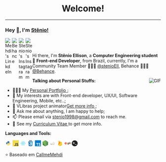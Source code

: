 <h1 align="center"> Welcome! </h1>
<hr />

### Hey 👋, I'm [Stênio!](https://stenioellison.netlify.app/)

<a href="https://www.linkedin.com/in/st%C3%AAnio-ellison-6b2058212/">
  <img align="left" alt="Mehdi's LinkdeIn" width="22px" src="https://cdn.jsdelivr.net/npm/simple-icons@v3/icons/linkedin.svg" />
</a>
<a href="https://www.behance.net/stenioellison">
  <img align="left" alt="Behance" width="22px" src="https://cdn.jsdelivr.net/npm/simple-icons@3.1.0/icons/behance.svg" />
</a>
<a href="https://www.instagram.com/stenioell/">
  <img align="left" alt="Stenio's Instagram" width="22px" src="https://cdn.jsdelivr.net/npm/simple-icons@v3/icons/instagram.svg" />
</a>
<a href="https://www.facebook.com/stenio.ellison1">
  <img align="left"  alt="Stenio's Instagram" width="22px" src="https://cdn.jsdelivr.net/npm/simple-icons@v3/icons/facebook.svg" />
</a>

<br />
<br />

Hi there, I'm **Stênio Ellison**, a **Computer Engineering student** 🚀  **Front-end Developer**,  from Brazil, currently, I'm a Community Team Member 🙍🏽‍♂️ [@stenioEll](https://github.com/stenioEll), Behance 👨🏽‍💻 [@Behance](https://www.behance.net/stenioellison). 

  <img align="right" alt="GIF" src="https://i.pinimg.com/originals/e4/26/70/e426702edf874b181aced1e2fa5c6cde.gif" />

**Talking about Personal Stuffs:**

- 👨🏽‍💻 My [Personal Portfolio ](https://stenioellison.netlify.app/); 
- 🤔 My interests are with Front-end developer, UX/UI, Software Engineering, Mobile,  etc..;
- 💼 VLibras project animator[Get more info ](https://www.gov.br/governodigital/pt-br/vlibras);
- 💬 Ask me about anything, I am happy to help;
- 📫 Please email via stenio1998@gmail.com to reach me.
- 📝 See my [Curriculum Vitae ](https://docs.google.com/document/d/1Q0GMYHHv8IAMqoIY9BfbMBz88L4hfGVD7At6ZJF7rgM/edit?usp=sharing) to get more info.

**Languages and Tools:**  


<code><img height="20" src="https://raw.githubusercontent.com/github/explore/80688e429a7d4ef2fca1e82350fe8e3517d3494d/topics/python/python.png"></code>
<code><img height="20" src="https://raw.githubusercontent.com/github/explore/80688e429a7d4ef2fca1e82350fe8e3517d3494d/topics/javascript/javascript.png"></code>
<code><img height="20" src="https://raw.githubusercontent.com/github/explore/80688e429a7d4ef2fca1e82350fe8e3517d3494d/topics/react/react.png"></code>
<img src="https://raw.githubusercontent.com/devicons/devicon/master/icons/css3/css3-original-wordmark.svg" alt="css3" width="20" height="20"/> 
<img src="https://raw.githubusercontent.com/devicons/devicon/master/icons/typescript/typescript-plain.svg" alt="typescript" width="20" height="20" />
<code><img height="20" src="https://raw.githubusercontent.com/github/explore/80688e429a7d4ef2fca1e82350fe8e3517d3494d/topics/nodejs/nodejs.png"></code>
<code><img height="20" src="https://raw.githubusercontent.com/github/explore/80688e429a7d4ef2fca1e82350fe8e3517d3494d/topics/mysql/mysql.png"></code>
<code><img height="20" src="https://raw.githubusercontent.com/github/explore/80688e429a7d4ef2fca1e82350fe8e3517d3494d/topics/firebase/firebase.png"></code>
<code><img height="20" src="https://raw.githubusercontent.com/github/explore/80688e429a7d4ef2fca1e82350fe8e3517d3494d/topics/git/git.png"></code>
<code><img height="20" src="https://raw.githubusercontent.com/github/explore/80688e429a7d4ef2fca1e82350fe8e3517d3494d/topics/terminal/terminal.png"></code>

⭐️ Baseado em [CallmeMehdi](https://github.com/CallmeMehdi)


